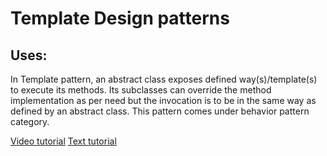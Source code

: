 # Template Design patterns
## Uses:
In Template pattern, an abstract class exposes defined way(s)/template(s) to execute its methods. Its subclasses can override the method implementation as per need but the invocation is to be in the same way as defined by an abstract class. This pattern comes under behavior pattern category.

[Video tutorial](https://www.youtube.com/embed/aR1B8MlwbRI?list=PLF206E906175C7E07)
[Text tutorial](http://www.tutorialspoint.com/design_pattern/template_pattern.htm)